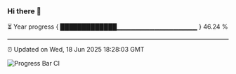 ### Hi there 👋

⏳ Year progress { █████████████▁▁▁▁▁▁▁▁▁▁▁▁▁▁▁▁▁ } 46.24 %

---

⏰ Updated on Wed, 18 Jun 2025 18:28:03 GMT

![Progress Bar CI](https://github.com/liununu/liununu/workflows/Progress%20Bar%20CI/badge.svg)

